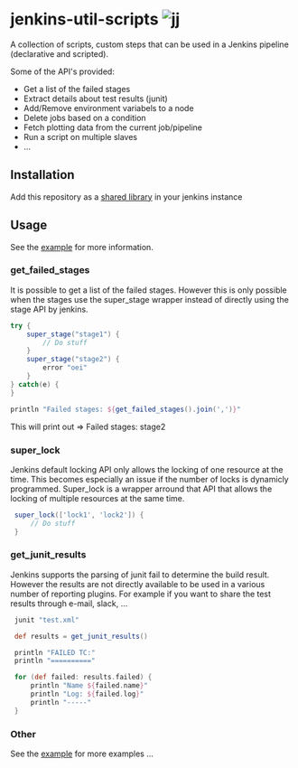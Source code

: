 # jenkins-util-scripts  ![jj](http://i65.tinypic.com/33ol9mo.jpg)
A collection of scripts, custom steps that can be used in a Jenkins pipeline (declarative and scripted).

Some of the API's provided:

* Get a list of the failed stages
* Extract details about test results (junit)
* Add/Remove environment variabels to a node
* Delete jobs based on a condition
* Fetch plotting data from the current job/pipeline
* Run a script on multiple slaves
* ...

## Installation

Add this repository as a [shared library](https://jenkins.io/doc/book/pipeline/shared-libraries/) in your jenkins instance

## Usage

See the [example](https://github.com/roel0/jenkins-util-scripts/blob/master/example/Jenkinsfile) for more information.

### get_failed_stages

It is possible to get a list of the failed stages. However this is only possible when the stages use the super_stage wrapper instead of directly using the stage API by jenkins.

```groovy
try {
    super_stage("stage1") {
        // Do stuff
    }
    super_stage("stage2") {
        error "oei"
    }
} catch(e) {
}

println "Failed stages: ${get_failed_stages().join(',')}"
```
This will print out => Failed stages: stage2

### super_lock

Jenkins default locking API only allows the locking of one resource at the time. This becomes especially an issue if the number of locks is dynamicly programmed. Super_lock is a wrapper arround that API that allows the locking of multiple resources at the same time.

```groovy
 super_lock(['lock1', 'lock2']) {
     // Do stuff
 }
```

### get_junit_results

Jenkins supports the parsing of junit fail to determine the build result. However the results are not directly available to be used in a various number of reporting plugins. For example if you want to share the test results through e-mail, slack, ...

```groovy
 junit "test.xml"

 def results = get_junit_results()

 println "FAILED TC:"
 println "=========="

 for (def failed: results.failed) {
     println "Name ${failed.name}"
     println "Log: ${failed.log}"
     println "-----"
 } 
 ```
 
 ### Other
 See the [example](https://github.com/roel0/jenkins-util-scripts/blob/master/example/Jenkinsfile) for more examples ...
